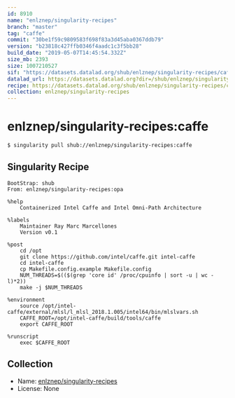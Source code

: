 ```yaml
---
id: 8910
name: "enlznep/singularity-recipes"
branch: "master"
tag: "caffe"
commit: "30be1f59c9809583f698f83a3d45aba0367ddb79"
version: "b23818c427ffb0346f4aadc1c3f5bb28"
build_date: "2019-05-07T14:45:54.332Z"
size_mb: 2393
size: 1007210527
sif: "https://datasets.datalad.org/shub/enlznep/singularity-recipes/caffe/2019-05-07-30be1f59-b23818c4/b23818c427ffb0346f4aadc1c3f5bb28.simg"
datalad_url: https://datasets.datalad.org?dir=/shub/enlznep/singularity-recipes/caffe/2019-05-07-30be1f59-b23818c4/
recipe: https://datasets.datalad.org/shub/enlznep/singularity-recipes/caffe/2019-05-07-30be1f59-b23818c4/Singularity
collection: enlznep/singularity-recipes
---
```


# enlznep/singularity-recipes:caffe

```bash
$ singularity pull shub://enlznep/singularity-recipes:caffe
```

## Singularity Recipe

```singularity
BootStrap: shub
From: enlznep/singularity-recipes:opa

%help
    Containerized Intel Caffe and Intel Omni-Path Architecture

%labels
    Maintainer Ray Marc Marcellones
    Version v0.1

%post
    cd /opt
    git clone https://github.com/intel/caffe.git intel-caffe
    cd intel-caffe
    cp Makefile.config.example Makefile.config
    NUM_THREADS=$(($(grep 'core id' /proc/cpuinfo | sort -u | wc -l)*2))
    make -j $NUM_THREADS

%environment
    source /opt/intel-caffe/external/mlsl/l_mlsl_2018.1.005/intel64/bin/mlslvars.sh
    CAFFE_ROOT=/opt/intel-caffe/build/tools/caffe
    export CAFFE_ROOT

%runscript
    exec $CAFFE_ROOT
```

## Collection

 - Name: [enlznep/singularity-recipes](https://github.com/enlznep/singularity-recipes)
 - License: None

